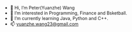 - 👋 Hi, I’m Peter(Yuanzhe) Wang
- 👀 I’m interested in Programming, Finance and Bsketball.
- 🌱 I’m currently learning Java, Python and C++.
- 📫 yuanzhe.wang23@gmail.com

<!---
PWang23/PWang23 is a ✨ special ✨ repository because its `README.md` (this file) appears on your GitHub profile.
You can click the Preview link to take a look at your changes.
--->
